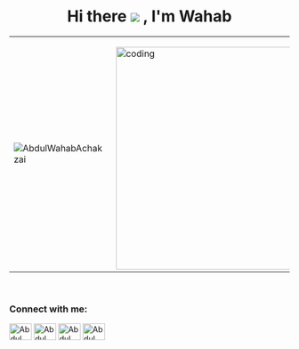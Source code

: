 ### <h1 align="center">Hi there ![](https://user-images.githubusercontent.com/18350557/176309783-0785949b-9127-417c-8b55-ab5a4333674e.gif) , I'm Wahab</h>
<table>
  <tr>
    <td><p align="left">
  <img src="https://github-readme-stats.vercel.app/api?username=AbdulWahabAchakzai&theme=merko&show_icons=true" alt="AbdulWahabAchakzai"  />
      </p></td>
    <td><p align="right">
      </p>
<!--     <img src="https://cdn.dribbble.com/users/1059583/screenshots/4171367/coding-freak.gif" width="300"/> -->
  <img align="right" alt="coding" width="400" src="https://cdn.dribbble.com/users/1162077/screenshots/5403918/media/d5dccb5d5818cba2c8fa0cb15fb578b3.gif" />
    </p>
  </tr>
</table>

</br>

<p align="left">
<h3 align="left">Connect with me:</h3>
<a href="https://linkedin.com/abdulwahabachakzai" target="blank"><img align="center" src="https://cdn.jsdelivr.net/npm/simple-icons@3.0.1/icons/linkedin.svg" alt="Abdul Wahab Achakzai" height="30" width="40" /></a>
<a href="https://twitter.com/wahabachakzai" target="blank"><img align="center" src="https://cdn.jsdelivr.net/npm/simple-icons@3.0.1/icons/twitter.svg" alt="Abdul Wahab Achakzai" height="30" width="40" /></a>
<a href="https://instagram.com/wahab_achakzai" target="blank"><img align="center" src="https://cdn.jsdelivr.net/npm/simple-icons@3.0.1/icons/instagram.svg" alt="Abdul Wahab Achakzai" height="30" width="40" /></a>
<a href="https://facebook.com/abdulwahabachakzai" target="blank"><img align="center" src="https://cdn.jsdelivr.net/npm/simple-icons@3.0.1/icons/facebook.svg" alt="Abdul Wahab Achakzai" height="30" width="40" /></a>

</p>
<br />








